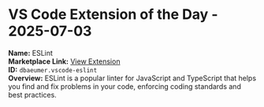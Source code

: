 # VS Code Extension of the Day - 2025-07-03

**Name:** ESLint  
**Marketplace Link:** [View Extension](https://marketplace.visualstudio.com/items?itemName=dbaeumer.vscode-eslint)  
**ID:** `dbaeumer.vscode-eslint`  
**Overview:** ESLint is a popular linter for JavaScript and TypeScript that helps you find and fix problems in your code, enforcing coding standards and best practices.  
